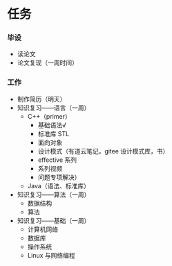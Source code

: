 # 任务

### 毕设

- 读论文
- 论文复现（一周时间）

### 工作

- 制作简历（明天）
- 知识复习——语言（一周）
  - C++（primer）
    - 基础语法√
    - 标准库 STL
    - 面向对象
    - 设计模式（有道云笔记，gitee 设计模式库，书）
    - effective 系列
    - 系列视频
    - 问题专项解决）
  - Java（语法、标准库）
- 知识复习——算法（一周）
  - 数据结构
  - 算法
- 知识复习——基础（一周）
  - 计算机网络
  - 数据库
  - 操作系统
  - Linux 与网络编程
